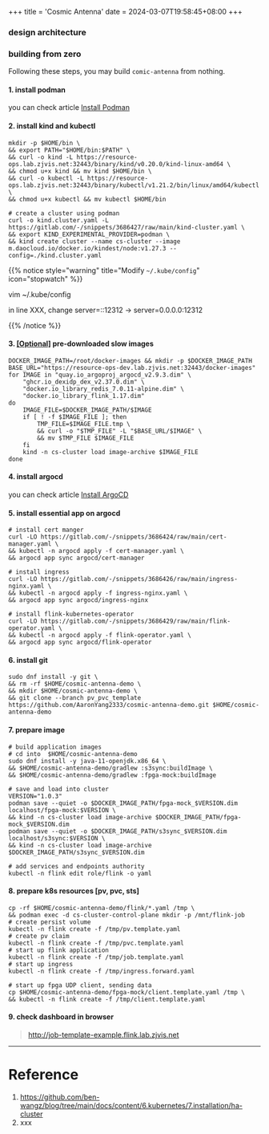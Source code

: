 +++
title = 'Cosmic Antenna'
date = 2024-03-07T19:58:45+08:00
+++


### design architecture


### building from zero

Following these steps, you may build `comic-antenna` from nothing.
#### 1. install podman

you can check article [Install Podman](kubernetes/conatiner/podman/index.html)


#### 2. install kind and kubectl

```shell
mkdir -p $HOME/bin \
&& export PATH="$HOME/bin:$PATH" \
&& curl -o kind -L https://resource-ops.lab.zjvis.net:32443/binary/kind/v0.20.0/kind-linux-amd64 \
&& chmod u+x kind && mv kind $HOME/bin \
&& curl -o kubectl -L https://resource-ops.lab.zjvis.net:32443/binary/kubectl/v1.21.2/bin/linux/amd64/kubectl \
&& chmod u+x kubectl && mv kubectl $HOME/bin
```

```shell
# create a cluster using podman
curl -o kind.cluster.yaml -L https://gitlab.com/-/snippets/3686427/raw/main/kind-cluster.yaml \
&& export KIND_EXPERIMENTAL_PROVIDER=podman \
&& kind create cluster --name cs-cluster --image m.daocloud.io/docker.io/kindest/node:v1.27.3 --config=./kind.cluster.yaml
```


{{% notice style="warning" title="Modify `~/.kube/config`" icon="stopwatch" %}}

vim ~/.kube/config

in line XXX, change server=::12312 -> server=0.0.0.0:12312

{{% /notice %}}

#### 3. [[Optional]]() pre-downloaded slow images
```shell
DOCKER_IMAGE_PATH=/root/docker-images && mkdir -p $DOCKER_IMAGE_PATH
BASE_URL="https://resource-ops-dev.lab.zjvis.net:32443/docker-images"
for IMAGE in "quay.io_argoproj_argocd_v2.9.3.dim" \
    "ghcr.io_dexidp_dex_v2.37.0.dim" \
    "docker.io_library_redis_7.0.11-alpine.dim" \
    "docker.io_library_flink_1.17.dim"
do
    IMAGE_FILE=$DOCKER_IMAGE_PATH/$IMAGE
    if [ ! -f $IMAGE_FILE ]; then
        TMP_FILE=$IMAGE_FILE.tmp \
        && curl -o "$TMP_FILE" -L "$BASE_URL/$IMAGE" \
        && mv $TMP_FILE $IMAGE_FILE
    fi
    kind -n cs-cluster load image-archive $IMAGE_FILE
done
```
#### 4. install argocd
you can check article [Install ArgoCD](kubernetes/argo/argo-cd/argocd/index.html)
    
#### 5. install essential app on argocd

```shell
# install cert manger    
curl -LO https://gitlab.com/-/snippets/3686424/raw/main/cert-manager.yaml \
&& kubectl -n argocd apply -f cert-manager.yaml \
&& argocd app sync argocd/cert-manager

# install ingress
curl -LO https://gitlab.com/-/snippets/3686426/raw/main/ingress-nginx.yaml \
&& kubectl -n argocd apply -f ingress-nginx.yaml \
&& argocd app sync argocd/ingress-nginx

# install flink-kubernetes-operator
curl -LO https://gitlab.com/-/snippets/3686429/raw/main/flink-operator.yaml \
&& kubectl -n argocd apply -f flink-operator.yaml \
&& argocd app sync argocd/flink-operator
```

#### 6. install git

```shell
sudo dnf install -y git \
&& rm -rf $HOME/cosmic-antenna-demo \
&& mkdir $HOME/cosmic-antenna-demo \
&& git clone --branch pv_pvc_template https://github.com/AaronYang2333/cosmic-antenna-demo.git $HOME/cosmic-antenna-demo
```

#### 7. prepare image
```shell
# build application images 
# cd into  $HOME/cosmic-antenna-demo
sudo dnf install -y java-11-openjdk.x86_64 \
&& $HOME/cosmic-antenna-demo/gradlew :s3sync:buildImage \
&& $HOME/cosmic-antenna-demo/gradlew :fpga-mock:buildImage
```

```shell
# save and load into cluster
VERSION="1.0.3"
podman save --quiet -o $DOCKER_IMAGE_PATH/fpga-mock_$VERSION.dim localhost/fpga-mock:$VERSION \
&& kind -n cs-cluster load image-archive $DOCKER_IMAGE_PATH/fpga-mock_$VERSION.dim
podman save --quiet -o $DOCKER_IMAGE_PATH/s3sync_$VERSION.dim localhost/s3sync:$VERSION \
&& kind -n cs-cluster load image-archive $DOCKER_IMAGE_PATH/s3sync_$VERSION.dim
```

```shell
# add services and endpoints authority
kubectl -n flink edit role/flink -o yaml
```

#### 8. prepare k8s resources [pv, pvc, sts]
```shell
cp -rf $HOME/cosmic-antenna-demo/flink/*.yaml /tmp \
&& podman exec -d cs-cluster-control-plane mkdir -p /mnt/flink-job
# create persist volume
kubectl -n flink create -f /tmp/pv.template.yaml
# create pv claim
kubectl -n flink create -f /tmp/pvc.template.yaml
# start up flink application
kubectl -n flink create -f /tmp/job.template.yaml
# start up ingress
kubectl -n flink create -f /tmp/ingress.forward.yaml
```

```shell
# start up fpga UDP client, sending data 
cp $HOME/cosmic-antenna-demo/fpga-mock/client.template.yaml /tmp \
&& kubectl -n flink create -f /tmp/client.template.yaml
```

#### 9. check dashboard in browser

> http://job-template-example.flink.lab.zjvis.net


---
# Reference
1. https://github.com/ben-wangz/blog/tree/main/docs/content/6.kubernetes/7.installation/ha-cluster
2. xxx